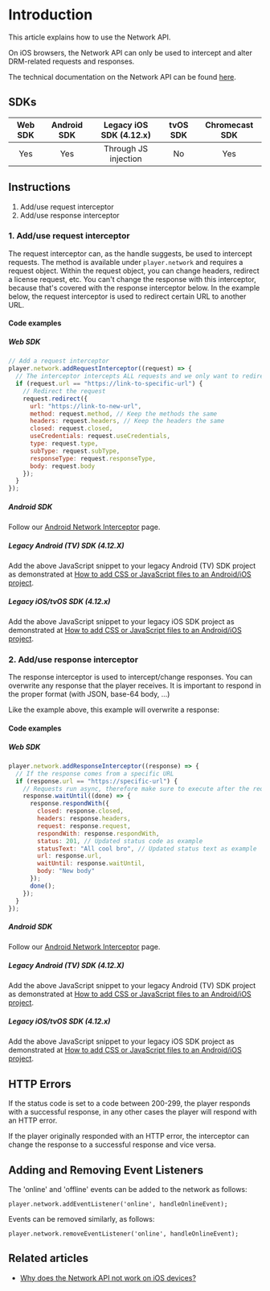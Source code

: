 # Introduction

This article explains how to use the Network API.

On iOS browsers, the Network API can only be used to intercept and alter DRM-related requests and responses.

The technical documentation on the Network API can be found [here](pathname:///theoplayer/v8/api-reference/web/interfaces/Network.html).

## SDKs

| Web SDK | Android SDK | Legacy iOS SDK (4.12.x) | tvOS SDK | Chromecast SDK |
| :-----: | :---------: | :---------------------: | :------: | :------------: |
|   Yes   |     Yes     |  Through JS injection   |    No    |      Yes       |

## Instructions

1. Add/use request interceptor
2. Add/use response interceptor

### 1. Add/use request interceptor

The request interceptor can, as the handle suggests, be used to intercept requests. The method is available under `player.network` and requires a request object. Within the request object, you can change headers, redirect a license request, etc. You can't change the response with this interceptor, because that's covered with the response interceptor below.
In the example below, the request interceptor is used to redirect certain URL to another URL.

#### Code examples

##### Web SDK

```js
// Add a request interceptor
player.network.addRequestInterceptor((request) => {
  // The interceptor intercepts ALL requests and we only want to redirect one specific url
  if (request.url == "https://link-to-specific-url") {
    // Redirect the request
    request.redirect({
      url: "https://link-to-new-url",
      method: request.method, // Keep the methods the same
      headers: request.headers, // Keep the headers the same
      closed: request.closed,
      useCredentials: request.useCredentials,
      type: request.type,
      subType: request.subType,
      responseType: request.responseType,
      body: request.body
    });
  }
});
```

##### Android SDK

Follow our [Android Network Interceptor](02-android-network-interceptor.md) page.

##### Legacy Android (TV) SDK (4.12.X)

Add the above JavaScript snippet to your legacy Android (TV) SDK project as demonstrated at [How to add CSS or JavaScript files to an Android/iOS project](../../../theoplayer_versioned_docs/version-v4/faq/01-how-to-add-css-or-javascript-files-to-android-ios.md).

##### Legacy iOS/tvOS SDK (4.12.x)

Add the above JavaScript snippet to your legacy iOS SDK project as demonstrated at [How to add CSS or JavaScript files to an Android/iOS project](../../../theoplayer_versioned_docs/version-v4/faq/01-how-to-add-css-or-javascript-files-to-android-ios.md).

### 2. Add/use response interceptor

The response interceptor is used to intercept/change responses. You can overwrite any response that the player receives. It is important to respond in the proper format (with JSON, base-64 body, ...)

Like the example above, this example will overwrite a response:

#### Code examples

##### Web SDK

```js
player.network.addResponseInterceptor((response) => {
  // If the response comes from a specific URL
  if (response.url == "https://specific-url") {
    // Requests run async, therefore make sure to execute after the request is finished
    response.waitUntil((done) => {
      response.respondWith({
        closed: response.closed,
        headers: response.headers,
        request: response.request,
        respondWith: response.respondWith,
        status: 201, // Updated status code as example
        statusText: "All cool bro", // Updated status text as example
        url: response.url,
        waitUntil: response.waitUntil,
        body: "New body"
      });
      done();
    });
  }
});
```

##### Android SDK

Follow our [Android Network Interceptor](02-android-network-interceptor.md) page.

##### Legacy Android (TV) SDK (4.12.X)

Add the above JavaScript snippet to your legacy Android (TV) SDK project as demonstrated at [How to add CSS or JavaScript files to an Android/iOS project](../../../theoplayer_versioned_docs/version-v4/faq/01-how-to-add-css-or-javascript-files-to-android-ios.md).

##### Legacy iOS/tvOS SDK (4.12.x)

Add the above JavaScript snippet to your legacy iOS SDK project as demonstrated at [How to add CSS or JavaScript files to an Android/iOS project](../../../theoplayer_versioned_docs/version-v4/faq/01-how-to-add-css-or-javascript-files-to-android-ios.md).

## HTTP Errors

If the status code is set to a code between 200-299, the player responds with a successful response, in any other cases the player will respond with an HTTP error.

If the player originally responded with an HTTP error, the interceptor can change the response to a successful response and vice versa.

## Adding and Removing Event Listeners

The 'online' and 'offline' events can be added to the network as follows:

`player.network.addEventListener('online', handleOnlineEvent);`

Events can be removed similarly, as follows:

`player.network.removeEventListener('online', handleOnlineEvent);`

## Related articles

- [Why does the Network API not work on iOS devices?](../../faq/05-why-does-network-api-not-work-on-ios-devices.md)

